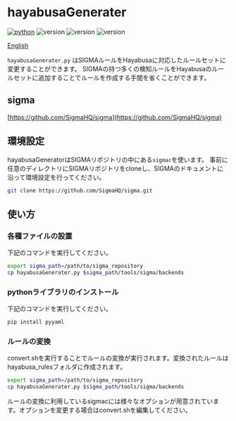 # hayabusaGenerater
[![python](https://img.shields.io/badge/python-3.8-blue)](https://www.python.org/)
![version](https://img.shields.io/badge/Platform-Win-green)
![version](https://img.shields.io/badge/Platform-Lin-green)
![version](https://img.shields.io/badge/Platform-Mac-green)

[English](./README-en.md)

`hayabusaGenerater.py` はSIGMAルールをHayabusaに対応したルールセットに変更することができます。
SIGMAの持つ多くの検知ルールをHayabusaのルールセットに追加することでルールを作成する手間を省くことができます。

## sigma

[https://github.com/SigmaHQ/sigma](https://github.com/SigmaHQ/sigma)

## 環境設定

hayabusaGeneratorはSIGMAリポジトリの中にある`sigmac`を使います。
事前に任意のディレクトリにSIGMAリポジトリをcloneし、SIGMAのドキュメントに沿って環境設定を行ってください。

```sh
git clone https://github.com/SigmaHQ/sigma.git
```

## 使い方

### 各種ファイルの設置
下記のコマンドを実行してください。

```sh
export sigma_path=/path/to/sigma_repository
cp hayabusaGenerater.py $sigma_path/tools/sigma/backends
```

### pythonライブラリのインストール
下記のコマンドを実行してください。

```sh
pip install pyyaml
```

### ルールの変換
convert.shを実行することでルールの変換が実行されます。変換されたルールはhayabusa_rulesフォルダに作成されます。

```sh
export sigma_path=/path/to/sigma_repository
cp hayabusaGenerater.py $sigma_path/tools/sigma/backends
```

ルールの変換に利用しているsigmacには様々なオプションが用意されています。オプションを変更する場合はconvert.shを編集してください。